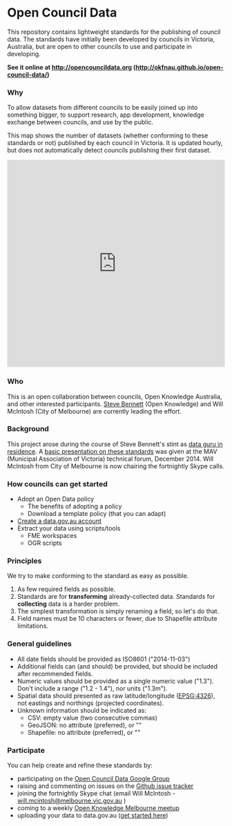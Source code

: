 # Open Council Data

This repository contains lightweight standards for the publishing of council data. The standards have initially been developed by councils in Victoria, Australia, but are open to other councils to use and participate in developing.

**See it online at http://opencouncildata.org (http://okfnau.github.io/open-council-data/)**

### Why

 To allow datasets from different councils to be easily joined up into something bigger, to support research, app development, knowledge exchange between councils, and use by the public.

This map shows the number of datasets (whether conforming to these standards or not) published by each council in Victoria. It is updated hourly,
but does not automatically detect councils publishing their first dataset.

<iframe width='100%' height='480' frameborder='0'
src='http://stevage1.cartodb.com/viz/ac41a874-7b34-11e4-ac15-0e4fddd5de28/embed_map'
allowfullscreen webkitallowfullscreen mozallowfullscreen oallowfullscreen msallowfullscreen>
</iframe>

### Who

This is an open collaboration between councils, Open Knowledge Australia, and other interested participants. [Steve Bennett](http://stevebennett.me) (Open Knowledge) and Will McIntosh (City of Melbourne) are currently leading the effort.

### Background
This project arose during the course of Steve Bennett's stint as [data guru in residence](http://melbdataguru.tumblr.com). A [basic presentation on these standards](http://tinyurl.com/opendatamav) was given at the MAV (Municipal Association of Victoria) technical forum, December 2014. Will McIntosh from City of Melbourne is now chairing the fortnightly Skype calls.

### How councils can get started
* Adopt an Open Data policy
  - The benefits of adopting a policy
  - Download a template policy (that you can adapt)
* [Create a data.gov.au account](https://toolkit.data.gov.au/index.php?title=Starting_on_datagovau#Getting_an_Account)
* Extract your data using scripts/tools
  - FME workspaces
  - OGR scripts

### Principles
We try to make conforming to the standard as easy as possible.

1. As few required fields as possible.
2. Standards are for **transforming** already-collected data. Standards for **collecting** data is a harder problem.
3. The simplest transformation is simply renaming a field, so let's do that.
4. Field names must be 10 characters or fewer, due to Shapefile attribute limitations.

### General guidelines

* All date fields should be provided as ISO8601 ("2014-11-03")
* Additional fields can (and should) be provided, but should be included after recommended fields.
* Numeric values should be provided as a single numeric value ("1.3"). Don't include a range ("1.2 - 1.4"), nor units ("1.3m").
* Spatial data should presented as raw latitude/longitude ([EPSG:4326](http://spatialreference.org/ref/epsg/wgs-84/)), not eastings and northings (projected coordinates).
* Unknown information should be indicated as:
    - CSV: empty value (two consecutive commas)
    - GeoJSON: no attribute (preferred), or ""
    - Shapefile: no attribute (preferred), or ""

### Participate

You can help create and refine these standards by:

* participating on the [Open Council Data Google Group](https://groups.google.com/forum/#!forum/opencouncildata)
* raising and commenting on issues on the [Github issue tracker](https://github.com/OKFNau/open-council-data/issues)
* joining the fortnightly Skype chat (email Will McIntosh - will.mcintosh@melbourne.vic.gov.au )
* coming to a weekly [Open Knowledge Melbourne meetup](www.meetup.com/Open-Knowledge-Melbourne/)
* uploading your data to data.gov.au ([get started here]( https://toolkit.data.gov.au/index.php?title=How_to_use_data.gov.au#Getting_an_account_on_data.gov.au))
